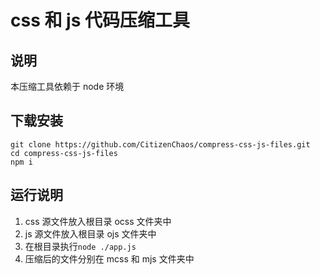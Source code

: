 # css 和 js 代码压缩工具

## 说明

本压缩工具依赖于 node 环境

## 下载安装

```
git clone https://github.com/CitizenChaos/compress-css-js-files.git
cd compress-css-js-files
npm i
```

## 运行说明

1. css 源文件放入根目录 ocss 文件夹中
2. js 源文件放入根目录 ojs 文件夹中
3. 在根目录执行`node ./app.js`
4. 压缩后的文件分别在 mcss 和 mjs 文件夹中
